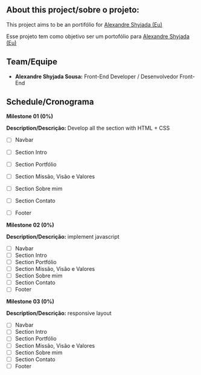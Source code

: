 ## About this project/sobre o projeto:

This project aims to be an portifólio for [Alexandre Shyjada (Eu)](https://www.linkedin.com/in/alexshyjada/)

Esse projeto tem como objetivo ser um portofólio para [Alexandre Shyjada (Eu)](https://www.linkedin.com/in/alexshyjada/)

## Team/Equipe
- **Alexandre Shyjada Sousa:** Front-End Developer / Desenvolvedor Front-End

## Schedule/Cronograma

**Milestone 01 (0%)**

**Description/Descrição:** Develop all the section with HTML + CSS

- [ ] Navbar
- [ ] Section Intro
- [ ] Section Portfólio
- [ ] Section Missão, Visão e Valores
- [ ] Section Sobre mim
- [ ] Section Contato
- [ ] Footer


**Milestone 02 (0%)**

**Description/Descrição:** implement javascript

- [ ] Navbar
- [ ] Section Intro
- [ ] Section Portfólio
- [ ] Section Missão, Visão e Valores
- [ ] Section Sobre mim
- [ ] Section Contato
- [ ] Footer

**Milestone 03 (0%)**

**Description/Descrição:** responsive layout

- [ ] Navbar
- [ ] Section Intro
- [ ] Section Portfólio
- [ ] Section Missão, Visão e Valores
- [ ] Section Sobre mim
- [ ] Section Contato
- [ ] Footer